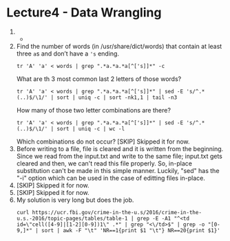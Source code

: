 # Lecture4 - Data Wrangling
1. -
2. Find the number of words (in /usr/share/dict/words) that contain at least three `a`s and don’t have a `'s` ending. 
	 ```
   tr 'A' 'a' < words | grep ".*a.*a.*a[^['s]]*" -c
   ``` 
   What are th 3 most common last 2 letters of those words?
   ```
   tr 'A' 'a' < words | grep ".*a.*a.*a[^['s]]*" | sed -E 's/^.*(..)$/\1/' | sort | uniq -c | sort -nk1,1 | tail -n3
   ```
   How many of those two letter combinations are there?
   ```
   tr 'A' 'a' < words | grep ".*a.*a.*a[^['s]]*" | sed -E 's/^.*(..)$/\1/' | sort | uniq -c | wc -l
   ```
   Which combinations do not occur?
   [SKIP] Skipped it for now.
3. Before writing to a file, file is cleared and it is written from the beginning. 
   Since we read from the input.txt and write to the same file; input.txt gets cleared and then, we can't read this file properly.
   So, in-place substitution can't be made in this simple manner.
   Luckily, "sed" has the "-i" option which can be used in the case of editting files in-place.
4. [SKIP] Skipped it for now.
5. [SKIP] Skipped it for now.
6. My solution is very long but does the job.
   ```
   curl https://ucr.fbi.gov/crime-in-the-u.s/2016/crime-in-the-u.s.-2016/topic-pages/tables/table-1 | grep -E -A1 "^<td id=\"cell([4-9]|[1-2][0-9])1\" .*" | grep "<\/td>$" | grep -o "[0-9,]*" | sort | awk -F "\t" 'NR==1{print $1 "\t"} NR==20{print $1}'
   ```

